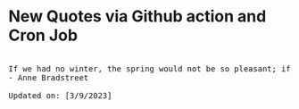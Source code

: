 # New Quotes via Github action and Cron Job

<pre>
<!-- #quote -->
If we had no winter, the spring would not be so pleasant; if we did not sometimes taste of adversity, prosperity would not be so welcome.
- Anne Bradstreet

Updated on: [3/9/2023]
<!-- #quoteEnd -->
</pre>
